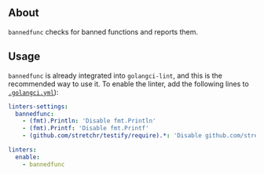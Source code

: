 ## About
`bannedfunc` checks for banned functions and reports them.

## Usage
`bannedfunc` is already integrated into `golangci-lint`, and this is the recommended way to use it.
To enable the linter, add the following lines to [`.golangci.yml`](./.golangci.example.yml)):
```yaml
linters-settings:
  bannedfunc:
    - (fmt).Println: 'Disable fmt.Println'
    - (fmt).Printf: 'Disable fmt.Printf'
    - (github.com/stretchr/testify/require).*: 'Disable github.com/stretchr/testify/require.*'

linters:
  enable:
    - bannedfunc
```
